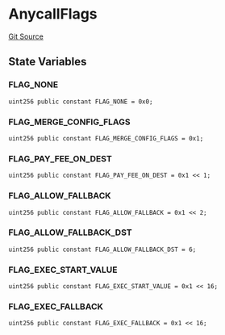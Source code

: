 # AnycallFlags
[Git Source](https://github.com/Maia-DAO/test-env-V2/blob/84b5f9e8695c91ddb02f27bb3dfb1c652f55ced4/ulysses-omnichain/lib/AnycallFlags.sol)


## State Variables
### FLAG_NONE

```solidity
uint256 public constant FLAG_NONE = 0x0;
```


### FLAG_MERGE_CONFIG_FLAGS

```solidity
uint256 public constant FLAG_MERGE_CONFIG_FLAGS = 0x1;
```


### FLAG_PAY_FEE_ON_DEST

```solidity
uint256 public constant FLAG_PAY_FEE_ON_DEST = 0x1 << 1;
```


### FLAG_ALLOW_FALLBACK

```solidity
uint256 public constant FLAG_ALLOW_FALLBACK = 0x1 << 2;
```


### FLAG_ALLOW_FALLBACK_DST

```solidity
uint256 public constant FLAG_ALLOW_FALLBACK_DST = 6;
```


### FLAG_EXEC_START_VALUE

```solidity
uint256 public constant FLAG_EXEC_START_VALUE = 0x1 << 16;
```


### FLAG_EXEC_FALLBACK

```solidity
uint256 public constant FLAG_EXEC_FALLBACK = 0x1 << 16;
```


